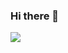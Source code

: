### Hi there 👋

<!--
**IgnacioGavilanes/IgnacioGavilanes** is a ✨ _special_ ✨ repository because its `README.md` (this file) appears on your GitHub profile.

Here are some ideas to get you started:

- 🔭 I’m currently working on ...
- 🌱 I’m currently learning ...
- 👯 I’m looking to collaborate on ...
- 🤔 I’m looking for help with ...
- 💬 Ask me about ...
- 📫 How to reach me: ...
- 😄 Pronouns: ...
- ⚡ Fun fact: ...
-->

<img src="https://github-readme-stats.vercel.app/api?username=ignaciogavilanes&&show_icons=true&title_color=ffffff&icon_color=bb2acf&text_color=daf7dc&bg_color=151515"> 
